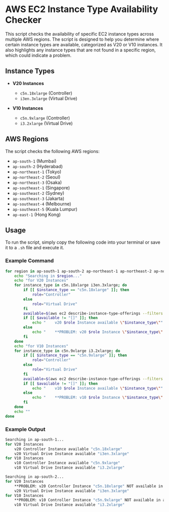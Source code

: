 # AWS EC2 Instance Type Availability Checker

This script checks the availability of specific EC2 instance types across multiple AWS regions. The script is designed to help you determine where certain instance types are available, categorized as V20 or V10 instances. It also highlights any instance types that are not found in a specific region, which could indicate a problem.

## Instance Types

- **V20 Instances**
  - `c5n.18xlarge` (Controller)
  - `i3en.3xlarge` (Virtual Drive)
  
- **V10 Instances**
  - `c5n.9xlarge` (Controller)
  - `i3.2xlarge` (Virtual Drive)

## AWS Regions

The script checks the following AWS regions:

- `ap-south-1` (Mumbai)
- `ap-south-2` (Hyderabad)
- `ap-northeast-1` (Tokyo)
- `ap-northeast-2` (Seoul)
- `ap-northeast-3` (Osaka)
- `ap-southeast-1` (Singapore)
- `ap-southeast-2` (Sydney)
- `ap-southeast-3` (Jakarta)
- `ap-southeast-4` (Melbourne)
- `ap-southeast-5` (Kuala Lumpur)
- `ap-east-1` (Hong Kong)

## Usage

To run the script, simply copy the following code into your terminal or save it to a `.sh` file and execute it.

### Example Command

```bash
for region in ap-south-1 ap-south-2 ap-northeast-1 ap-northeast-2 ap-northeast-3 ap-southeast-1 ap-southeast-2 ap-southeast-3 ap-southeast-4 ap-southeast-5 ap-east-1; do
    echo "Searching in $region..."
    echo "for V20 Instances"
    for instance_type in c5n.18xlarge i3en.3xlarge; do
        if [[ $instance_type == "c5n.18xlarge" ]]; then
            role="Controller"
        else
            role="Virtual Drive"
        fi
        available=$(aws ec2 describe-instance-type-offerings --filters Name=instance-type,Values=$instance_type --query "InstanceTypeOfferings[].InstanceType" --region $region)
        if [[ $available != "[]" ]]; then
            echo "    v20 $role Instance available \"$instance_type\""
        else
            echo "    **PROBLEM: v20 $role Instance \"$instance_type\" NOT available in $region**"
        fi
    done
    echo "for V10 Instances"
    for instance_type in c5n.9xlarge i3.2xlarge; do
        if [[ $instance_type == "c5n.9xlarge" ]]; then
            role="Controller"
        else
            role="Virtual Drive"
        fi
        available=$(aws ec2 describe-instance-type-offerings --filters Name=instance-type,Values=$instance_type --query "InstanceTypeOfferings[].InstanceType" --region $region)
        if [[ $available != "[]" ]]; then
            echo "    v10 $role Instance available \"$instance_type\""
        else
            echo "    **PROBLEM: v10 $role Instance \"$instance_type\" NOT available in $region**"
        fi
    done
    echo ""
done
```


### Example Output
```bash
Searching in ap-south-1...
for V20 Instances
    v20 Controller Instance available "c5n.18xlarge"
    v20 Virtual Drive Instance available "i3en.3xlarge"
for V10 Instances
    v10 Controller Instance available "c5n.9xlarge"
    v10 Virtual Drive Instance available "i3.2xlarge"

Searching in ap-south-2...
for V20 Instances
    **PROBLEM: v20 Controller Instance "c5n.18xlarge" NOT available in ap-south-2**
    v20 Virtual Drive Instance available "i3en.3xlarge"
for V10 Instances
    **PROBLEM: v10 Controller Instance "c5n.9xlarge" NOT available in ap-south-2**
    v10 Virtual Drive Instance available "i3.2xlarge"
